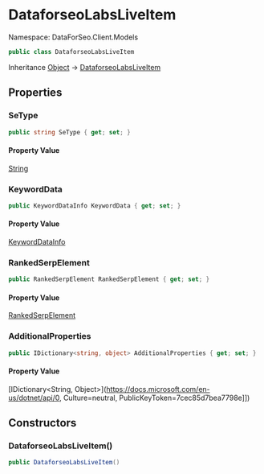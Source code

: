 # DataforseoLabsLiveItem

Namespace: DataForSeo.Client.Models

```csharp
public class DataforseoLabsLiveItem
```

Inheritance [Object](https://docs.microsoft.com/en-us/dotnet/api/Object) → [DataforseoLabsLiveItem](./DataforseoLabsLiveItem.md)

## Properties

### **SeType**

```csharp
public string SeType { get; set; }
```

#### Property Value

[String](https://docs.microsoft.com/en-us/dotnet/api/String)<br>

### **KeywordData**

```csharp
public KeywordDataInfo KeywordData { get; set; }
```

#### Property Value

[KeywordDataInfo](./KeywordDataInfo.md)<br>

### **RankedSerpElement**

```csharp
public RankedSerpElement RankedSerpElement { get; set; }
```

#### Property Value

[RankedSerpElement](./RankedSerpElement.md)<br>

### **AdditionalProperties**

```csharp
public IDictionary<string, object> AdditionalProperties { get; set; }
```

#### Property Value

[IDictionary&lt;String, Object&gt;](https://docs.microsoft.com/en-us/dotnet/api/0, Culture=neutral, PublicKeyToken=7cec85d7bea7798e]])<br>

## Constructors

### **DataforseoLabsLiveItem()**

```csharp
public DataforseoLabsLiveItem()
```
